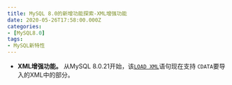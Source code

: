 ```yaml
---
title: MySQL 8.0的新增功能探索-XML增强功能
date: 2020-05-26T17:58:00.000Z
categories:
- [MySQL8.0]
tags:
- MySQL新特性
---
```


- **XML增强功能。** 从MySQL 8.0.21开始，该[`LOAD XML`](https://dev.mysql.com/doc/refman/8.0/en/load-xml.html)语句现在支持 `CDATA`要导入的XML中的部分。
